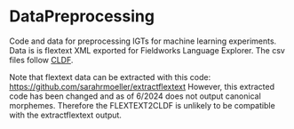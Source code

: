 # DataPreprocessing
Code and data for preprocessing IGTs for machine learning experiments. Data is is flextext XML exported for Fieldworks Language Explorer. The csv files follow [CLDF](https://github.com/cldf/cldf).

Note that flextext data can be extracted with this code: https://github.com/sarahrmoeller/extractflextext However, this extracted code has been changed and as of 6/2024 does not output canonical morphemes. Therefore the FLEXTEXT2CLDF is unlikely to be compatible with the extractflextext output.

